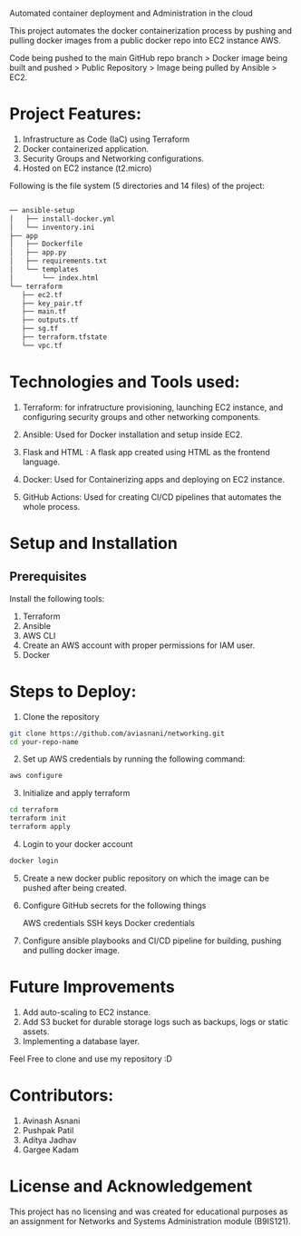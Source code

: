 Automated container deployment and Administration in the cloud

This project automates the docker containerization process by pushing and pulling docker images from a public docker repo into EC2 instance AWS.

Code being pushed to the main GitHub repo branch > Docker image being built and pushed > Public Repository > Image being pulled by Ansible > EC2.

# Project Features:

1.  Infrastructure as Code (IaC) using Terraform
2.  Docker containerized application.
3.  Security Groups and Networking configurations.
4.  Hosted on EC2 instance (t2.micro)

Following is the file system (5 directories and 14 files) of the project:

```bash

── ansible-setup
│   ├── install-docker.yml
│   └── inventory.ini
├── app
│   ├── Dockerfile
│   ├── app.py
│   ├── requirements.txt
│   └── templates
│       └── index.html
└── terraform
   ├── ec2.tf
   ├── key_pair.tf
   ├── main.tf
   ├── outputs.tf
   ├── sg.tf
   ├── terraform.tfstate
   └── vpc.tf

```

# Technologies and Tools used:

1.  Terraform: for infratructure provisioning, launching EC2 instance, and configuring security groups and other networking components.

2.  Ansible: Used for Docker installation and setup inside EC2.
3.  Flask and HTML : A flask app created using HTML as the frontend language.
4.  Docker: Used for Containerizing apps and deploying on EC2 instance.
5.  GitHub Actions: Used for creating CI/CD pipelines that automates the whole process.

# Setup and Installation

## Prerequisites

Install the following tools:

1.  Terraform
2.  Ansible
3.  AWS CLI
4.  Create an AWS account with proper permissions for IAM user.
5.  Docker

# Steps to Deploy:

1.  Clone the repository

```bash
git clone https://github.com/aviasnani/networking.git
cd your-repo-name
```

2.  Set up AWS credentials by running the following command:

```bash
aws configure
```

3.  Initialize and apply terraform

```bash
cd terraform
terraform init
terraform apply
```

4.  Login to your docker account

```bash
docker login
```

5.  Create a new docker public repository on which the image can be pushed after being created.

6.  Configure GitHub secrets for the following things

    AWS credentials
    SSH keys
    Docker credentials

7.  Configure ansible playbooks and CI/CD pipeline for building, pushing and pulling docker image.

# Future Improvements

1.  Add auto-scaling to EC2 instance.
2.  Add S3 bucket for durable storage logs such as backups, logs or static assets.
3.  Implementing a database layer.

Feel Free to clone and use my repository :D

# Contributors:

1.  Avinash Asnani
2.  Pushpak Patil
3.  Aditya Jadhav
4.  Gargee Kadam

# License and Acknowledgement

This project has no licensing and was created for educational purposes as an assignment for Networks and Systems Administration module (B9IS121).
